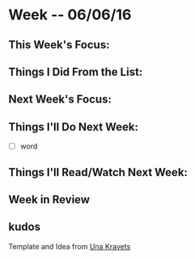 # Week -- 06/06/16

## This Week's Focus:

## Things I Did From the List:

## Next Week's Focus:

## Things I'll Do Next Week:
  - [ ] word

## Things I'll Read/Watch Next Week:

## Week in Review



## kudos
Template and Idea from [Una Kravets](https://github.com/una)
